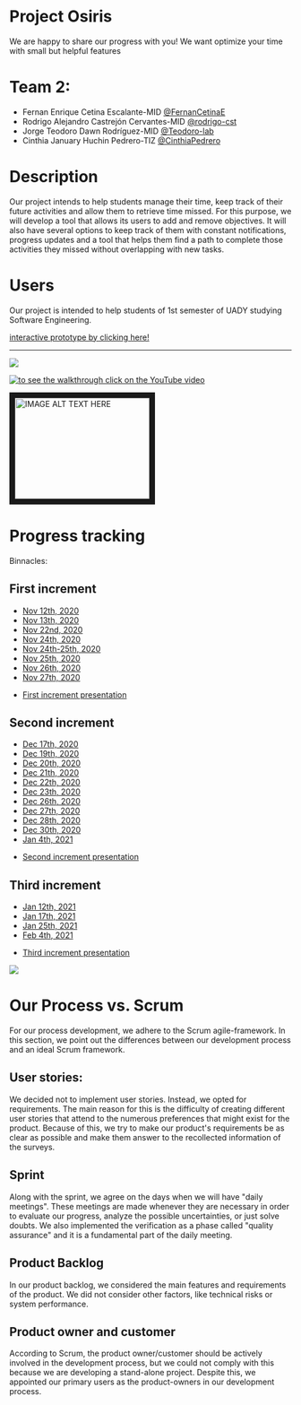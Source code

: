 # Project Osiris

We are happy to share our progress with you! We want optimize your time with small but helpful features

# Team 2:

- Fernan Enrique Cetina Escalante-MID [@FernanCetinaE](https://github.com/FernanCetinaE)
- Rodrigo Alejandro Castrejón Cervantes-MID [@rodrigo-cst](https://github.com/rodrigo-cst)
- Jorge Teodoro Dawn Rodríguez-MID [@Teodoro-lab](https://github.com/Teodoro-lab)
- Cinthia January Huchin Pedrero-TIZ [@CinthiaPedrero](https://github.com/CinthiaPedrero)

# Description

Our project intends to help students manage their time, keep track of their future activities and allow them to retrieve time missed. For this purpose, we will develop a tool that allows its users to add and remove objectives. It will also have several options to keep track of them with constant notifications, progress updates and a tool that helps them find a path to complete those activities they missed without overlapping with new tasks.

# Users

Our project is intended to help students of 1st semester of UADY studying Software Engineering.

[interactive prototype by clicking here!](https://www.figma.com/proto/CYd8ym0jVD3PjarlkyM5Dx/Osiris?node-id=852%3A8886&scaling=min-zoom)
***
![](https://github.com/Teodoro-lab/TeamOsiris/blob/Third-increment/Documentation/ReadMe%20media/add%26properties.gif)


[![to see the walkthrough click on the YouTube video](http://img.youtube.com/vi/3Qsg9YZG3pU&feature=youtu.be&ab_channel=FariqueFece/.jpg)](http://www.youtube.com/watch?v=3Qsg9YZG3pU&feature=youtu.be&ab_channel=FariqueFece)

<a href="http://www.youtube.com/watch?feature=player_embedded&v=3Qsg9YZG3pU&feature=youtu.be&ab_channel=FariqueFece
" target="_blank"><img src="http://img.youtube.com/vi/=youtu.be&ab_channel=FariqueFece/0.jpg" 
alt="IMAGE ALT TEXT HERE" width="240" height="180" border="10" /></a>


# Progress tracking

Binnacles:

## First increment

* [Nov 12th, 2020](https://github.com/FernanCetinaE/TeamOsiris/blob/First-increment/Documentation/Binnacles/12th%20nov%202020.md)
* [Nov 13th, 2020](https://github.com/FernanCetinaE/TeamOsiris/blob/First-increment/Documentation/Binnacles/13th%20nov%202020.md)
* [Nov 22nd, 2020](https://github.com/FernanCetinaE/TeamOsiris/blob/First-increment/Documentation/Binnacles/22th%20nov%202020.md)
* [Nov 24th, 2020](https://github.com/FernanCetinaE/TeamOsiris/blob/First-increment/Documentation/Binnacles/24th%20nov%202020.md)
* [Nov 24th-25th, 2020](https://github.com/FernanCetinaE/TeamOsiris/blob/First-increment/Documentation/Binnacles/24th-25th%20nov%202020.md)
* [Nov 25th, 2020](https://github.com/FernanCetinaE/TeamOsiris/blob/First-increment/Documentation/Binnacles/25th%20nov%202020.md)
* [Nov 26th, 2020](https://github.com/FernanCetinaE/TeamOsiris/blob/First-increment/Documentation/Binnacles/26th%20nov%202020.md)
* [Nov 27th, 2020](https://github.com/FernanCetinaE/TeamOsiris/blob/First-increment/Documentation/Binnacles/27th%20nov%202020.md)
- [First increment presentation](https://youtu.be/dwGhFRoC-10)
## Second increment

- [Dec 17th, 2020](Documentation/Binnacles/17th%20dec%202020.md)
- [Dec 19th, 2020](Documentation/Binnacles/19th%20dec%202020.md)
- [Dec 20th, 2020](Documentation/Binnacles/20th%20dec%202020.md)
- [Dec 21th, 2020](Documentation/Binnacles/21th%20dec%202020.md)
- [Dec 22th, 2020](Documentation/Binnacles/22th%20dec%202020.md)
- [Dec 23th, 2020](Documentation/Binnacles/23th%20dec%202020.md)
- [Dec 26th, 2020](Documentation/Binnacles/26th%20dec%202020.md)
- [Dec 27th, 2020](Documentation/Binnacles/27th%20dec%202020.md)
- [Dec 28th, 2020](Documentation/Binnacles/28th%20dec%202020.md)
- [Dec 30th, 2020](Documentation/Binnacles/30th%20dec%202020.md)
- [Jan 4th, 2021](Documentation/Binnacles/4th%20jan%202021.md)
* [Second increment presentation](https://www.youtube.com/watch?v=gccBOE-JmRI&feature=youtu.be&ab_channel=RodrigoCastrej%C3%B3n)

## Third increment

- [Jan 12th, 2021](Documentation/Binnacles/12th%20jan%202021.md)
- [Jan 17th, 2021](https://github.com/FernanCetinaE/TeamOsiris/blob/Third-increment/Documentation/Binnacles/17th%20jan%202021.md)
- [Jan 25th, 2021](Documentation/Binnacles/25th%20jan%202021.md)
- [Feb 4th, 2021](Documentation/Binnacles/4th%20feb%202021.md)
* [Third increment presentation](https://youtu.be/MQDPtOxB_1s)

![](https://github.com/Teodoro-lab/TeamOsiris/blob/Third-increment/Third%20Increment/add%20and%20properties.gif)


# Our Process vs. Scrum

For our process development, we adhere to the Scrum agile-framework. In this section, we point out the differences between our development process and an ideal Scrum framework.

## User stories:

We decided not to implement user stories. Instead, we opted for requirements. The main reason for this is the difficulty of creating different user stories that attend to the numerous preferences that might exist for the product. Because of this, we try to make our product's requirements be as clear as possible and make them answer to the recollected information of the surveys.

## Sprint

Along with the sprint, we agree on the days when we will have "daily meetings". These meetings are made whenever they are necessary in order to evaluate our progress, analyze the possible uncertainties, or just solve doubts. We also implemented the verification as a phase called "quality assurance" and it is a fundamental part of the daily meeting.

## Product Backlog

In our product backlog, we considered the main features and requirements of the product. We did not consider other factors, like technical risks or system performance.

## Product owner and customer

According to Scrum, the product owner/customer should be actively involved in the development process, but we could not comply with this because we are developing a stand-alone project. Despite this, we appointed our primary users as the product-owners in our development process.
